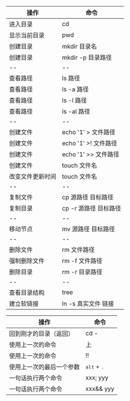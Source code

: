 
操作             | 命令
-----------------|-----------------------|
进入目录         | cd
显示当前目录     | pwd
创建目录         | mkdir 目录名
创建目录         | mkdir -p 目录路径
--               | --
查看路径         | ls 路径
查看路径         | ls -a 路径
查看路径         | ls -l 路径
查看路径         | ls -al 路径
--               | --
创建文件         | echo '1' > 文件路径
创建文件         | echo '1' >! 文件路径
创建文件         | echo '1' >> 文件路径
创建文件         | touch 文件名
改变文件更新时间 | touch 文件名
--               | --
复制文件         | cp 源路径 目标路径
复制目录         | cp -r 源路径 目标路径
--               | --
移动节点         | mv 源路径 目标路径
--               | --
删除文件         | rm 文件路径
强制删除文件     | rm -f 文件路径
删除目录         | rm -r 目录路径
--               | --
查看目录结构     | tree
建立软链接       | ln -s 真实文件 链接


操作                     | 命令
-------------------------|-------------------------------|
回到刚才的目录（返回）   | cd -
使用上一次的命令         | 上
使用上一次的命令         | !!
使用上一次的最后一个参数 | <kbd>alt</kbd> + <kbd>.</kbd>
一句话执行两个命令       | xxx; yyy
一句话执行两个命令       | xxx&& yyy
